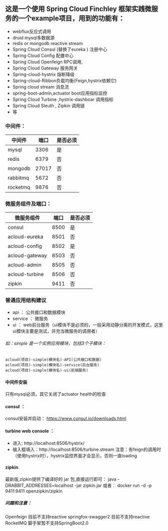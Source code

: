 ## 这是一个使用 Spring Cloud Finchley 框架实践微服务的一个example项目，用到的功能有：
- webflux反应式调用
- druid mysql多数据源
- redis or mongodb reactive stream
- Spring Cloud Consul (替换了eureka ) 注册中心
- Spring Cloud Config 配置中心
- Spring Cloud Openfeign RPC调用,
- Spring Cloud Gateway 服务网关
- Spring-cloud-hystrix 熔断降级
- Spring-cloud-Ribbon负载均衡(Feign,hystrix依赖它)
- Spring cloud stream 消息流
- spring-boot-admin,actuator boot应用指标监控
- Spring Cloud Turbine ,hystrix-dashboar 调用指标
- Spring Cloud Sleuth , Zipkin 调用链
- 等

### 中间件：
中间件 | 端口 | 是否必须
---- | --- | ---
mysql   |    3306   | 是
redis   |    6379   | 否
mongodb |        27017 | 否
rabbitmq |        5672 | 否
rocketmq |        9876 | 否

### 微服务组件及端口：
微服务组件 | 端口 | 是否必须
---- | --- | ---
consul |          8500 | 是
acloud-eureka  |  8501 | 否
acloud-config  |  8502 | 是
acloud-gateway |  8503 | 否
acloud-admin   |  8505 | 否
acloud-turbine |  8506 | 否
zipkin |          9411 | 否

### 普通应用结构建议
- api ：  公共接口和数据模块
- service ：  微服务
- ui    ： web前台服务（ui模块不是必须的，一般采用动静分离的开发模式，这里ui模块主要是测试，并充当微服务的调用者）
###### 如：simple 是一个实例应用模块，包括3个子模块：
    acloud(项目)-simple(模块名)-API(公共接口和数据)
    acloud(项目)-simple(模块名)-service(后台服务)
    acloud(项目)-simple(模块名)-ui(前端服务)

#### 中间件安装
只有mysql必须，其它关闭了actuator health的检查

#### consul ：
consul安装并启动：
https://www.consul.io/downloads.html

#### turbine web console ：
- 进入: http://localhost:8506/hystrix/
- 输入框填入：http://localhost:8506/turbine.stream
注意：有feign的调用时（使用hystrix时），hystrix监控界面才会显示，否则一直loading

#### zipkin
最新版,zipkin提供了编译好的 jar 包,直接运行即可：
java -DRABBIT_ADDRESSES=localhost -jar zipkin.jar
或者：
docker run -d -p 9411:9411 openzipkin/zipkin

##### 问题和注意：
Openfeign  目前不支持reactive
springfox-swagger2  目前不支持reactive
RocketMQ  脚手架暂不支持SpringBoot2.0